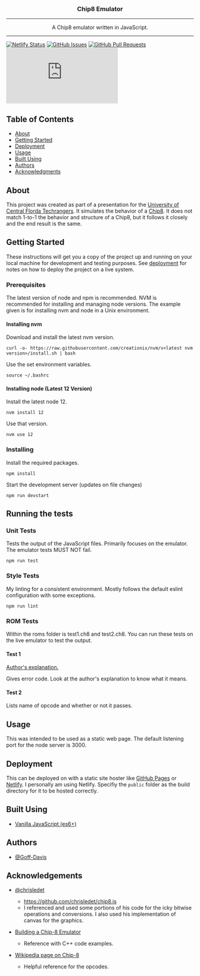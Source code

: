<h3 align="center">Chip8 Emulator</h3>

---

<p align="center"> A Chip8 emulator written in JavaScript.</p>

---

[![Netlify Status](https://api.netlify.com/api/v1/badges/0272b049-e476-480b-bf48-8d18a65e66ca/deploy-status)](https://app.netlify.com/sites/elastic-dubinsky-ead7c4/deploys)
[![GitHub Issues](https://img.shields.io/github/issues/Goff-Davis/chip8-emu.js.svg)](https://github.com/Goff-Davis/chip8-emu.js/issues)
[![GitHub Pull Requests](https://img.shields.io/github/issues-pr/Goff-Davis/chip8-emu.js.svg)](https://github.com/Goff-Davis/chip8-emu.js/pulls)
[![License](https://img.shields.io/github/license/Goff-Davis/chip8-emu.js)](/LICENSE)

## Table of Contents
- [About](#about)
- [Getting Started](#getting_started)
- [Deployment](#deployment)
- [Usage](#usage)
- [Built Using](#built_using)
- [Authors](#authors)
- [Acknowledgments](#acknowledgement)

## About <a name = "about"></a>

This project was created as part of a presentation for the [University of Central Florda Techrangers](https://techrangers.cdl.ucf.edu/). It simulates the behavior of a [Chip8](https://en.wikipedia.org/wiki/CHIP-8). It does not match 1-to-1 the behavior and structure of a Chip8, but it follows it closely and the end result is the same.

## Getting Started <a name = "getting_started"></a>
These instructions will get you a copy of the project up and running on your local machine for development and testing purposes. See [deployment](#deployment) for notes on how to deploy the project on a live system.

### Prerequisites
The latest version of node and npm is recommended. NVM is recommended for installing and managing node versions. The example given is for installing nvm and node in a Unix environment.

#### Installing nvm

Download and install the latest nvm version.
```
curl -o- https://raw.githubusercontent.com/creationix/nvm/v<latest nvm version>/install.sh | bash
```

Use the set environment variables.
```
source ~/.bashrc
```

#### Installing node (Latest 12 Version)

Install the latest node 12.
```
nvm install 12
```

Use that version.
```
nvm use 12
```

### Installing

Install the required packages.
```
npm install
```

Start the development server (updates on file changes)
```
npm run devstart
```

## Running the tests <a name = "tests"></a>

### Unit Tests

Tests the output of the JavaScript files. Primarily focuses on the emulator. The emulator tests MUST NOT fail.

```
npm run test
```

### Style Tests

My linting for a consistent environment. Mostly follows the default eslint configuration with some exceptions.

```
npm run lint
```

### ROM Tests

Within the roms folder is test1.ch8 and test2.ch8. You can run these tests on the live emulator to test the output.

#### Test 1

[Author's explanation.](https://slack-files.com/T3CH37TNX-F3RKEUKL4-b05ab4930d)

Gives error code. Look at the author's explanation to know what it means.

#### Test 2

Lists name of opcode and whether or not it passes.

## Usage <a name="usage"></a>
This was intended to be used as a static web page. The default listening port for the node server is 3000.

## Deployment <a name = "deployment"></a>
This can be deployed on with a static site hoster like [GitHub Pages](https://pages.github.com/) or [Netlify](https://www.netlify.com/). I personally am using Netlify. Specifiy the `public` folder as the build directory for it to be hosted correctly.

## Built Using <a name = "built_using"></a>
- [Vanilla JavaScript (es6+)](https://www.javascript.com/)

## Authors <a name = "authors"></a>
- [@Goff-Davis](https://github.com/Goff-Davis)

## Acknowledgements <a name = "acknowledgement"></a>
- [@chrisledet](https://github.com/chrisledet)
	- https://github.com/chrisledet/chip8.js
	- I referenced and used some portions of his code for the icky bitwise operations and conversions. I also used his implementation of canvas for the graphics.

- [Building a Chip-8 Emulator](https://austinmorlan.com/posts/chip8_emulator/)
	- Reference with C++ code examples.

- [Wikipedia page on Chip-8](https://en.wikipedia.org/wiki/CHIP-8)
	- Helpful reference for the opcodes.
